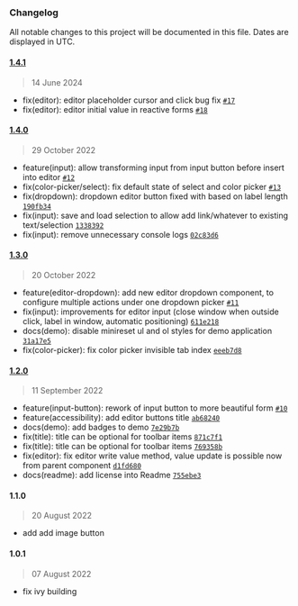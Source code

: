 ### Changelog

All notable changes to this project will be documented in this file. Dates are displayed in UTC.

#### [1.4.1](https://github.com/Raiper34/ngx-simple-text-editor/compare/1.4.0...1.4.1)

> 14 June 2024

- fix(editor): editor placeholder cursor and click bug fix [`#17`](https://github.com/Raiper34/ngx-simple-text-editor/issues/17)
- fix(editor): editor initial value in reactive forms [`#18`](https://github.com/Raiper34/ngx-simple-text-editor/issues/18)

#### [1.4.0](https://github.com/Raiper34/ngx-simple-text-editor/compare/1.3.0...1.4.0)

> 29 October 2022

- feature(input): allow transforming input from input button before insert into editor [`#12`](https://github.com/Raiper34/ngx-simple-text-editor/issues/12)
- fix(color-picker/select): fix default state of select and color picker [`#13`](https://github.com/Raiper34/ngx-simple-text-editor/issues/13)
- fix(dropdown): dropdown editor button fixed with based on label length [`190fb34`](https://github.com/Raiper34/ngx-simple-text-editor/commit/190fb34bd61dab266a488f9e15e8febd45758dd1)
- fix(input): save and load selection to allow add link/whatever to existing text/selection [`1338392`](https://github.com/Raiper34/ngx-simple-text-editor/commit/133839263c404c83667498d9ca6a4c28e1d546a8)
- fix(input): remove unnecessary console logs [`02c83d6`](https://github.com/Raiper34/ngx-simple-text-editor/commit/02c83d6cc0870de00beebcb696946df48e35c30c)

#### [1.3.0](https://github.com/Raiper34/ngx-simple-text-editor/compare/1.2.0...1.3.0)

> 20 October 2022

- feature(editor-dropdown): add new editor dropdown component, to configure multiple actions under one dropdown picker [`#11`](https://github.com/Raiper34/ngx-simple-text-editor/issues/11)
- fix(input): improvements for editor input (close window when outside click, label in window, automatic positioning) [`611e218`](https://github.com/Raiper34/ngx-simple-text-editor/commit/611e218ef658a6b5ed893ee58dc4fc1254b4f9f5)
- docs(demo): disable minireset ul and ol styles for demo application [`31a17e5`](https://github.com/Raiper34/ngx-simple-text-editor/commit/31a17e50d37d47ade061ea0a7a80b25438622e2b)
- fix(color-picker): fix color picker invisible tab index [`eeeb7d8`](https://github.com/Raiper34/ngx-simple-text-editor/commit/eeeb7d850adac2d7db6e19cb5fe2c8d0433ebf7a)

#### [1.2.0](https://github.com/Raiper34/ngx-simple-text-editor/compare/1.1.0...1.2.0)

> 11 September 2022

- feature(input-button): rework of input button to more beautiful form [`#10`](https://github.com/Raiper34/ngx-simple-text-editor/issues/10)
- feature(accessibility): add editor buttons title [`ab68240`](https://github.com/Raiper34/ngx-simple-text-editor/commit/ab682407e0f0684b97070555cfe035616708bd2b)
- docs(demo): add badges to demo [`7e29b7b`](https://github.com/Raiper34/ngx-simple-text-editor/commit/7e29b7b335d7fe6f654d388841fb6d494562d8ca)
- fix(title): title can be optional for toolbar items [`871c7f1`](https://github.com/Raiper34/ngx-simple-text-editor/commit/871c7f1dba39f0c15e7154e39d3a82e547db9b15)
- fix(title): title can be optional for toolbar items [`769358b`](https://github.com/Raiper34/ngx-simple-text-editor/commit/769358bcc7e761076176d99ed0fc7b6dc969fedd)
- fix(editor): fix editor write value method, value update is possible now from parent component [`d1fd680`](https://github.com/Raiper34/ngx-simple-text-editor/commit/d1fd6804c8efe9909dcfc54b715b7d3ae26beb12)
- docs(readme): add license into Readme [`755ebe3`](https://github.com/Raiper34/ngx-simple-text-editor/commit/755ebe357bc82197009c99c59496ffa888a59e5d)

<!-- auto-changelog-above -->

#### 1.1.0

> 20 August 2022

* add add image button

#### 1.0.1

> 07 August 2022

* fix ivy building

